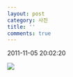 ```yaml
---
layout: post
category: 사진
title: ''
comments: true
---
```

2011-11-05 20:02:20


![][link0]

  


[link0]:https://t1.daumcdn.net/cfile/tistory/1723654D4EB517B725
